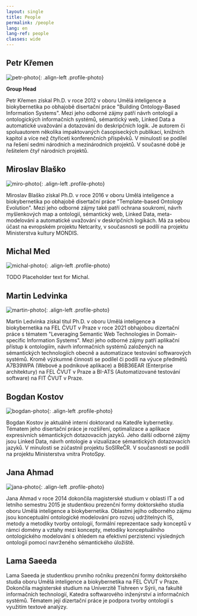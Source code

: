 ```yaml
---
layout: single
title: People
permalink: /people
lang: en
lang-ref: people
classes: wide
---
```


## Petr Křemen

![petr-photo](https://cs.fel.cvut.cz/upload/persons/e6d42e10cc8869d8c22c3d75bc2e66e04977313d.jpg){: .align-left .profile-photo}

__Group Head__

Petr Křemen získal Ph.D. v roce 2012 v oboru Umělá inteligence a biokybernetika po obhajobě disertační práce
"Building Ontology-Based Information Systems". Mezi jeho odborné zájmy patří návrh ontologií a ontologických informačních systémů,
sémantický web, Linked Data a automatické uvažování a dotazování do deskripčních logik. 
Je autorem či spoluautorem několika impaktovaných časopiseckých publikací, knižních kapitol a více než čtyřiceti konferenčních příspěvků.
V minulosti se podílel na řešení sedmi národních a mezinárodních projektů. V současné době je řešitelem čtyř národních projektů.


## Miroslav Blaško

![miro-photo](https://cs.fel.cvut.cz/upload/persons/5bac11b845c7e4e12fb719c8ca2346d46d892f9b.jpg){: .align-left .profile-photo}

Miroslav Blaško získal Ph.D. v roce 2016 v oboru Umělá inteligence a biokybernetika po obhajobě disertační práce "Template-based Ontology Evolution". 
Mezi jeho odborné zájmy také patří ochrana soukromí, návrh myšlenkových map a ontologií, sémantický web, Linked Data, meta-modelování 
a automatické uvažování v deskripčních logikách. Má za sebou účast na evropském projektu Netcarity, 
v současnosti se podílí na projektu Ministerstva kultury MONDIS.


## Michal Med

![michal-photo](https://cs.fel.cvut.cz/upload/persons/1d28ef5c0a2c20f9b77b561ac99aca0a09ae1d39.jpg){: .align-left .profile-photo}

TODO Placeholder text for Michal.



## Martin Ledvinka

![martin-photo](https://cs.fel.cvut.cz/upload/persons/b7676e1352cdf3dfe020926eb402da5e4ec7d177.jpg){: .align-left .profile-photo}

Martin Ledvinka získal titul Ph.D. v oboru Umělá inteligence a biokybernetika na FEL ČVUT v Praze v roce 2021 obhajobou dizertační práce
s tématem "Leveraging Semantic Web Technologies in Domain-specific Information Systems". Mezi jeho odborné zájmy patří aplikační přístup k ontologiím,
návrh informačních systémů založených na sémantických technologiích obecně a automatizace testování softwarových systémů.
Kromě výzkumné činnosti se podílel či podílí na výuce předmětů A7B39WPA (Webové a podnikové aplikace) a B6B36EAR (Enterprise architektury) 
na FEL ČVUT v Praze a BI-ATS (Automatizované testování software) na FIT ČVUT v Praze.

## Bogdan Kostov

![bogdan-photo](https://cs.fel.cvut.cz/upload/persons/89528fc14733af2d534157cda23b3b402e4e57fd.jpg){: .align-left .profile-photo}

Bogdan Kostov je aktuálně interní doktorand na Katedře kybernetiky. Tématem jeho disertační práce je rozšíření, optimalizace
a aplikace expresivních sémantických dotazovacích jazyků. Jeho další odborné zájmy jsou Linked Data, 
návrh ontologie a vizualizace sémantických dotazovacích jazyků. V minulosti se zúčastnil projektu SoSIReČR. 
V současnosti se podílí na projektu Ministerstva vnitra ProtoSpy.


## Jana Ahmad

![jana-photo](https://cs.fel.cvut.cz/upload/persons/744a3a72447eaa3a4f03bd1c25859b09d1626cf6.jpg){: .align-left .profile-photo}

Jana Ahmad v roce 2014 dokončila magisterské studium v oblasti IT a od letního semestru 2015 je studentkou prezenční formy doktorského studia
oboru Umělá inteligence a biokybernetika. Oblastmi jejího odborného zájmu jsou konceptuální ontologické modelování pro rozvoj udržitelných IS,
metody a metodiky tvorby ontologií, formální reprezentace sady konceptů v rámci domény a vztahy mezi koncepty, metodiky konceptuálního
ontologického modelování s ohledem na efektivní perzistenci výsledných ontologií pomocí navrženého sémantického úložiště.


## Lama Saeeda

Lama Saeeda je studentkou prvního ročníku prezenční formy doktorského studia oboru Umělá inteligence a biokybernetika na FEL ČVUT v Praze. 
Dokončila magisterské studium na Univerzitě Tishreen v Sýrii, na fakultě informačních technologií, Katedra softwarového inženýrství a informačních systémů.
Tématem její dizertační práce je podpora tvorby ontologií s využitím textové analýzy.
